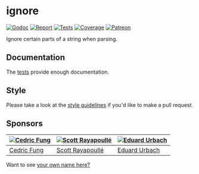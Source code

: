 # ignore

[![Godoc][godoc-image]][godoc-url]
[![Report][report-image]][report-url]
[![Tests][tests-image]][tests-url]
[![Coverage][coverage-image]][coverage-url]
[![Patreon][patreon-image]][patreon-url]

Ignore certain parts of a string when parsing.

## Documentation

The [tests](Reader_test.go) provide enough documentation.

## Style

Please take a look at the [style guidelines](https://github.com/akyoto/quality/blob/master/STYLE.md) if you'd like to make a pull request.

## Sponsors

| [![Cedric Fung](https://avatars3.githubusercontent.com/u/2269238?s=70&v=4)](https://github.com/cedricfung) | [![Scott Rayapoullé](https://avatars3.githubusercontent.com/u/11772084?s=70&v=4)](https://github.com/soulcramer) | [![Eduard Urbach](https://avatars3.githubusercontent.com/u/438936?s=70&v=4)](https://twitter.com/eduardurbach) |
| --- | --- | --- |
| [Cedric Fung](https://github.com/cedricfung) | [Scott Rayapoullé](https://github.com/soulcramer) | [Eduard Urbach](https://eduardurbach.com) |

Want to see [your own name here?](https://www.patreon.com/eduardurbach)

[godoc-image]: https://godoc.org/github.com/akyoto/ignore?status.svg
[godoc-url]: https://godoc.org/github.com/akyoto/ignore
[report-image]: https://goreportcard.com/badge/github.com/akyoto/ignore
[report-url]: https://goreportcard.com/report/github.com/akyoto/ignore
[tests-image]: https://cloud.drone.io/api/badges/akyoto/ignore/status.svg
[tests-url]: https://cloud.drone.io/akyoto/ignore
[coverage-image]: https://codecov.io/gh/akyoto/ignore/graph/badge.svg
[coverage-url]: https://codecov.io/gh/akyoto/ignore
[patreon-image]: https://img.shields.io/badge/patreon-donate-green.svg
[patreon-url]: https://www.patreon.com/eduardurbach
